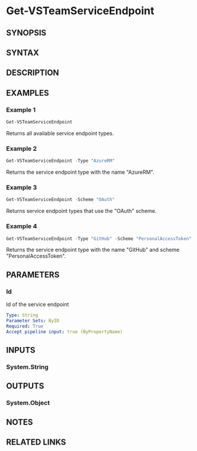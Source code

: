 <!-- #include "./common/header.md" -->

# Get-VSTeamServiceEndpoint

## SYNOPSIS

<!-- #include "./synopsis/Get-VSTeamServiceEndpoint.md" -->

## SYNTAX

## DESCRIPTION

<!-- #include "./synopsis/Get-VSTeamServiceEndpoint.md" -->

## EXAMPLES

### Example 1
```powershell
Get-VSTeamServiceEndpoint
```

Returns all available service endpoint types.

### Example 2
```powershell
Get-VSTeamServiceEndpoint -Type "AzureRM"
```

Returns the service endpoint type with the name "AzureRM".

### Example 3
```powershell
Get-VSTeamServiceEndpoint -Scheme "OAuth"
```

Returns service endpoint types that use the "OAuth" scheme.

### Example 4
```powershell
Get-VSTeamServiceEndpoint -Type "GitHub" -Scheme "PersonalAccessToken"
```

Returns the service endpoint type with the name "GitHub" and scheme "PersonalAccessToken".

## PARAMETERS

### Id

Id of the service endpoint

```yaml
Type: String
Parameter Sets: ByID
Required: True
Accept pipeline input: true (ByPropertyName)
```

<!-- #include "./params/projectName.md" -->

## INPUTS

### System.String

## OUTPUTS

### System.Object

## NOTES

<!-- #include "./common/prerequisites.md" -->

## RELATED LINKS
